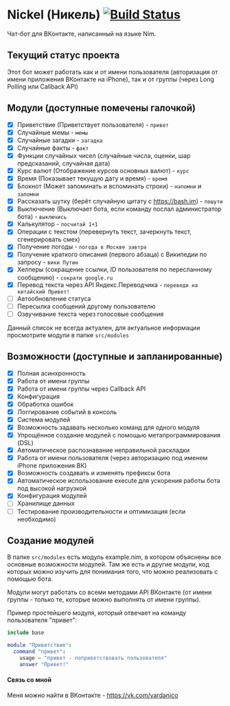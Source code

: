 Nickel (Никель) [![Build Status](https://travis-ci.org/Yardanico/Nickel.svg?branch=master)](https://travis-ci.org/Yardanico/Nickel)
======

Чат-бот для ВКонтакте, написанный на языке Nim.

## Текущий статус проекта
Этот бот может работать как и от имени пользователя (авторизация от имени приложения ВКонтакте на iPhone), так и от группы (через Long Polling или Callback API)

## Модули (доступные помечены галочкой)
- [x] Приветствие (Приветствует пользователя) - `привет`
- [x] Случайные мемы - `мемы`
- [x] Случайные загадки - `загадка`
- [x] Случайные факты - `факт`
- [x] Функции случайных чисел (случайные числа, оценки, шар предсказаний, случайная дата)
- [x] Курс валют (Отображение курсов основных валют) - `курс`
- [x] Время (Показывает текущую дату и время) - `время`
- [x] Блокнот (Может запоминать и вспоминать строки) - `напомни` и `запомни`
- [x] Рассказать шутку (берёт случайную цитату с https://bash.im) - `пошути`
- [x] Выключение (Выключает бота, если команду послал администратор бота) - `выключись`
- [x] Калькулятор - `посчитай 1+1`
- [x] Операции с текстом (перевернуть текст, зачеркнуть текст, сгенерировать смех)
- [x] Получение погоды - `погода в Москве завтра`
- [x] Получение краткого описания (первого абзаца) с Википедии по запросу - `вики Путин`
- [x] Хелперы (сокращение ссылки, ID пользователя по пересланному сообщению) - `сократи google.ru`
- [x] Перевод текста через API Яндекс.Переводчика - `переведи на китайский Привет!`
- [ ] Автообновление статуса
- [ ] Пересылка сообщений другому пользователю
- [ ] Озвучивание текста через голосовые сообщения

Данный список не всегда актуален, для актуальное информации просмотрите модули в папке `src/modules`

## Возможности (доступные и запланированные)
- [x] Полная асинхронность
- [x] Работа от имени группы
- [x] Работа от имени группы через Callback API
- [x] Конфигурация
- [x] Обработка ошибок
- [x] Логгирование событий в консоль
- [x] Система модулей
- [x] Возможность задавать несколько команд для одного модуля
- [x] Упрощённое создание модулей с помощью метапрограммирования (DSL)
- [x] Автоматическое распознавание неправильной раскладки
- [x] Работа от имени пользователя (через авторизацию под именем iPhone приложения ВК)
- [x] Возможность создавать и изменять префиксы бота
- [x] Автоматическое использование execute для ускорения работы бота под высокой нагрузкой
- [x] Конфигурация модулей
- [ ] Хранилище данных
- [ ] Тестирование производительности и оптимизация (если необходимо)

## Создание модулей
В папке `src/modules` есть модуль example.nim, в котором объяснены все основные возможности модулей.
Там же есть и другие модули, код которых можно изучить для понимания того, что можно реализовать с помощью бота.

Модули могут работать со всеми методами API ВКонтакте (от имени группы - только те, которые можно выполнять от имени группы).

Пример простейшего модуля, который отвечает на команду пользователя "привет":
```nim
include base

module "Приветствие":
  command "привет":
    usage = "привет - поприветствовать пользователя"
    answer "Привет!"
```
#### Связь со мной
Меня можно найти в ВКонтакте - https://vk.com/yardanico
